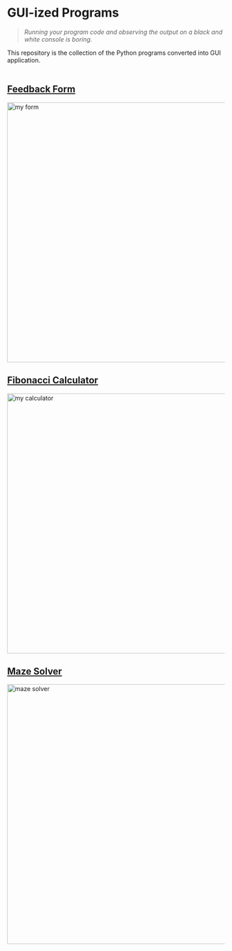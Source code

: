 # GUI-ized Programs
> _Running your program code and observing the output on a black and white console is boring._

This repository is the collection of the Python programs converted into GUI application.
<br>
<br>


## [Feedback Form](./travel%20form)

[<img height=600 title="Travel Form" alt="my form" src="https://drive.google.com/uc?id=1H0CbPwI4Cv1vc9InMDIiCBivDp0V-BV-" />](./travel%20form)


## [Fibonacci Calculator](./fibonacci%20calculator)

[<img height=600 title="Fibonacci Calculator" alt="my calculator" src="https://drive.google.com/uc?id=1492ZbnMhdjufV_-Tx8OmYQRnQy_mUgqC" />](./fibonacci%20calculator/)


## [Maze Solver](./maze%20solver/)

[<img height=600 title="Maze Solver" alt="maze solver" src="https://drive.google.com/uc?id=1eGaTzB-trCN4cZBvkcUSGn802j5J1lYp" />](./maze%20solver/)
